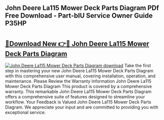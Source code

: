 ## John Deere La115 Mower Deck Parts Diagram PDf Free Download - Part-bIU Service Owner Guide P35HP

# <h2><a href="http://dfsow5g.blite.top/?on=John+Deere+La115+Mower+Deck+Parts+Diagram">🔗Download New 👉🔴 John Deere La115 Mower Deck Parts Diagram</a></h2>

[![John Deere La115 Mower Deck Parts Diagram download](https://i.imgur.com/lujVjoI.png)](http://dfsow5g.blite.top/?on=John+Deere+La115+Mower+Deck+Parts+Diagram)
Take the first step in mastering your new John Deere La115 Mower Deck Parts Diagram with this comprehensive user manual, covering installation, operation, and maintenance. Please Review the Warranty Information John Deere La115 Mower Deck Parts Diagram This product is covered by a comprehensive warranty. This remarkable John Deere La115 Mower Deck Parts Diagram offers a comprehensive suite of features designed to streamline your workflow. Your Feedback is Valued John Deere La115 Mower Deck Parts Diagram. We appreciate your input and are committed to providing you with exceptional service.
